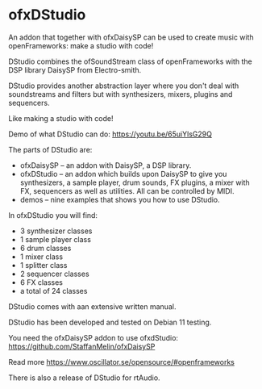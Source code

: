 # ofxDStudio
An addon that together with ofxDaisySP can be used to create music with openFrameworks: make a studio with code!

DStudio combines the ofSoundStream class of openFrameworks with the DSP library DaisySP from Electro-smith. 

DStudio provides another abstraction layer where you don't deal with soundstreams and filters but with synthesizers, mixers, plugins and sequencers. 

Like making a studio with code!

Demo of what DStudio can do:
https://youtu.be/65uiYlsG29Q

The parts of DStudio are:
* ofxDaisySP – an addon with DaisySP, a DSP library.
* ofxDStudio – an addon which builds upon DaisySP to give you synthesizers, a sample player, drum sounds, FX plugins, a mixer with FX, sequencers as well as utilities. All can be controlled by MIDI.
* demos – nine examples that shows you how to use DStudio.

In ofxDStudio you will find:
* 3 synthesizer classes
* 1 sample player class
* 6 drum classes
* 1 mixer class
* 1 splitter class
* 2 sequencer classes
* 6 FX classes
* a total of 24 classes

DStudio comes with aan extensive written manual.

DStudio has been developed and tested on Debian 11 testing.

You need the ofxDaisySP addon to use ofxdStudio: 
https://github.com/StaffanMelin/ofxDaisySP

Read more
https://www.oscillator.se/opensource/#openframeworks

There is also a release of DStudio for rtAudio.
